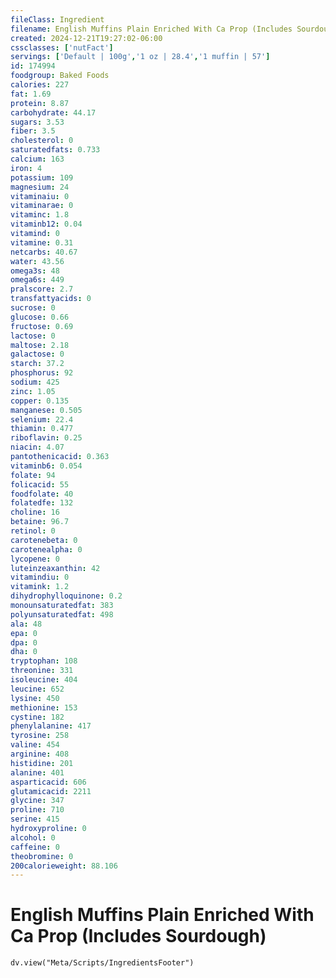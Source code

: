 ```yaml
---
fileClass: Ingredient
filename: English Muffins Plain Enriched With Ca Prop (Includes Sourdough)
created: 2024-12-21T19:27:02-06:00
cssclasses: ['nutFact']
servings: ['Default | 100g','1 oz | 28.4','1 muffin | 57']
id: 174994
foodgroup: Baked Foods
calories: 227
fat: 1.69
protein: 8.87
carbohydrate: 44.17
sugars: 3.53
fiber: 3.5
cholesterol: 0
saturatedfats: 0.733
calcium: 163
iron: 4
potassium: 109
magnesium: 24
vitaminaiu: 0
vitaminarae: 0
vitaminc: 1.8
vitaminb12: 0.04
vitamind: 0
vitamine: 0.31
netcarbs: 40.67
water: 43.56
omega3s: 48
omega6s: 449
pralscore: 2.7
transfattyacids: 0
sucrose: 0
glucose: 0.66
fructose: 0.69
lactose: 0
maltose: 2.18
galactose: 0
starch: 37.2
phosphorus: 92
sodium: 425
zinc: 1.05
copper: 0.135
manganese: 0.505
selenium: 22.4
thiamin: 0.477
riboflavin: 0.25
niacin: 4.07
pantothenicacid: 0.363
vitaminb6: 0.054
folate: 94
folicacid: 55
foodfolate: 40
folatedfe: 132
choline: 16
betaine: 96.7
retinol: 0
carotenebeta: 0
carotenealpha: 0
lycopene: 0
luteinzeaxanthin: 42
vitamindiu: 0
vitamink: 1.2
dihydrophylloquinone: 0.2
monounsaturatedfat: 383
polyunsaturatedfat: 498
ala: 48
epa: 0
dpa: 0
dha: 0
tryptophan: 108
threonine: 331
isoleucine: 404
leucine: 652
lysine: 450
methionine: 153
cystine: 182
phenylalanine: 417
tyrosine: 258
valine: 454
arginine: 408
histidine: 201
alanine: 401
asparticacid: 606
glutamicacid: 2211
glycine: 347
proline: 710
serine: 415
hydroxyproline: 0
alcohol: 0
caffeine: 0
theobromine: 0
200calorieweight: 88.106
---
```


# English Muffins Plain Enriched With Ca Prop (Includes Sourdough)

```dataviewjs
dv.view("Meta/Scripts/IngredientsFooter")
```